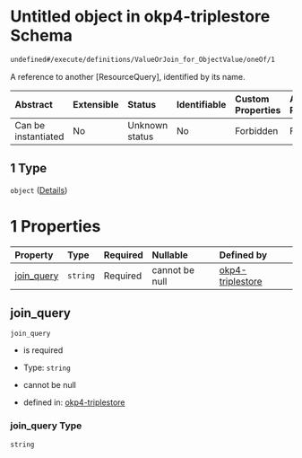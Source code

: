# Untitled object in okp4-triplestore Schema

```txt
undefined#/execute/definitions/ValueOrJoin_for_ObjectValue/oneOf/1
```

A reference to another \[ResourceQuery], identified by its name.

| Abstract            | Extensible | Status         | Identifiable | Custom Properties | Additional Properties | Access Restrictions | Defined In                                                                     |
| :------------------ | :--------- | :------------- | :----------- | :---------------- | :-------------------- | :------------------ | :----------------------------------------------------------------------------- |
| Can be instantiated | No         | Unknown status | No           | Forbidden         | Forbidden             | none                | [okp4-triplestore.json\*](schema/okp4-triplestore.json "open original schema") |

## 1 Type

`object` ([Details](okp4-triplestore-executemsg-definitions-valueorjoin-oneof-1.md))

# 1 Properties

| Property                   | Type     | Required | Nullable       | Defined by                                                                                                                                                                                          |
| :------------------------- | :------- | :------- | :------------- | :-------------------------------------------------------------------------------------------------------------------------------------------------------------------------------------------------- |
| [join\_query](#join_query) | `string` | Required | cannot be null | [okp4-triplestore](okp4-triplestore-executemsg-definitions-valueorjoin-oneof-1-properties-join_query.md "undefined#/execute/definitions/ValueOrJoin_for_ObjectValue/oneOf/1/properties/join_query") |

## join\_query



`join_query`

*   is required

*   Type: `string`

*   cannot be null

*   defined in: [okp4-triplestore](okp4-triplestore-executemsg-definitions-valueorjoin-oneof-1-properties-join_query.md "undefined#/execute/definitions/ValueOrJoin_for_ObjectValue/oneOf/1/properties/join_query")

### join\_query Type

`string`

